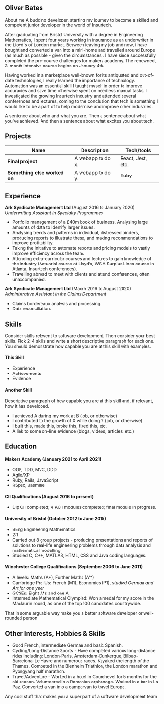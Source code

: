 ## Oliver Bates
About me
A budding developer, starting my journey to become a skilled and competent junior developer in the world of Insurtech.

After graduating from Bristol University with a degree in Engineering Mathematics, I spent four years working in insurance as an underwriter in the Lloyd's of London market. Between leaving my job and now, I have bought and converted a van into a mini-home and travelled around Europe (as much as possible - given the circumstances).  I have since successfully completed the pre-course challenges for makers academy. The renowned, 3-month intensive course begins on January 4th.

Having worked in a marketplace well-known for its antiquated and out-of-date technologies, I really learned the importance of technology. Automation was an essential skill I taught myself in order to improve accuracies and save time otherwise spent on needless manual tasks. I investigated the growing Insurtech industry and attended several conferences and lectures, coming to the conclusion that tech is something I would like to be a part of to help modernise and improve other industries.

A sentence about who and what you are. Then a sentence about what you've achieved. And then a sentence about what excites you about tech.

## Projects

| Name                         | Description       | Tech/tools        |
| ---------------------------- | ----------------- | ----------------- |
| **Final project**            | A webapp to do x. | React, Jest, etc. |
| **Something else worked on** | A webapp to do y. | Ruby              |

## Experience

**Ark Syndicate Management Ltd** (August 2016 to January 2020)  
_Underwriting Assistant in Specialty Programmes_

- Portfolio management of a £40m book of business. Analysing large amounts of data to identify larger issues.
- Analysing trends and patterns in individual, distressed binders, producing reports to illustrate these, and making recommendations to improve profitability.
- Taking the initiative to automate reports and pricing models to vastly improve efficiency across the team.
- Attending extra-curricular courses and lectures to gain knowledge of the industry (Actuarial course at Lloyd’s, WSIA Surplus Lines course in Atlanta, Insurtech conferences).
- Travelling abroad to meet with clients and attend conferences, often unaccompanied.

**Ark Syndicate Management Ltd** (Macrh 2016 to August 2020)  
_Administrative Assistant in the Claims Department_
- Claims bordereaux analysis and processing.
- Data reconciliation.

## Skills

Consider skills relevent to software development. Then consider your best skills. Pick 2-4 skills and write a short descriptive paragraph for each one. You should demonstrate how capable you are at this skill with examples.

#### This Skill

- Experience
- Achievements
- Evidence

#### Another Skill

Descriptive paragraph of how capable you are at this skill and, if relevant, how it has developed.

- I achieved A during my work at B (job, or otherwise)
- I contributed to the growth of X while doing Y (job, or otherwise)
- I built this, made this, broke this, fixed this, etc.
- A link to some on-line evidence (blogs, videos, articles, etc.)

## Education

#### Makers Academy (January 2021 to April 2021)

- OOP, TDD, MVC, DDD
- Agile/XP
- Ruby, Rails, JavaScript
- RSpec, Jasmine

#### CII Qualifications (August 2016 to present)
- Dip CII completed; 4 ACII modules completed; final module in progress.

#### University of Bristol (October 2012 to June 2015)

- BEng Engineering Mathematics
- 2:1
- Carried out 8 group projects - producing presentations and reports of solutions to real-life engineering problems through data analysis and mathematical modelling.
- Studied C, C++, MATLAB, HTML, CSS and Java coding languages.

#### Winchester College Qualifications (September 2006 to June 2011)
- A levels: Maths (A*), Further Maths (A'*)
- Cambridge Pre-Us: French (M1), Economics (P1), _studied German and Art for one year_
- GCSEs: Eight A*s and one A
- Intermediate Mathematical Olympiad: Won a medal for my score in the Maclaurin round, as one of the top 100 candidates countrywide.

That in some arguable way make you a better software developer or well-rounded person

## Other Interests, Hobbies & Skills

- Good French, intermediate German and basic Spanish.
- Cycling/Long-Distance Sports - Have completed various long-distance rides including: London-Paris, Amsterdam-Dunkerque, Bilbao-Barcelona-Le Havre and numerous races. Kayaked the length of the Thames. Competed in the Blenheim Triathlon, the London marathon and Pyongyang half marathon.
- Travel/Adventure - Worked in a hotel in Courchevel for 5 months for the ski season. Volunteered in a Romanian orphanage. Worked in a bar in La Paz. Converted a van into a campervan to travel Europe.

Any cool stuff that makes you a super part of a software development team
